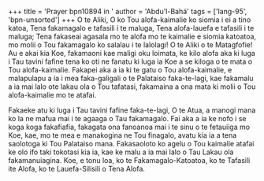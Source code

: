 +++
title = 'Prayer bpn10894 in '
author = 'Abdu'l-Bahá'
tags = ['lang-95', 'bpn-unsorted']
+++
O te Aliki, O ko Tou alofa-kaimalie ko siomia i ei a tino katoa, Tena fakamagalo e tafasili i te maluga, Tena alofa-lauefa e tafasili i te maluga; Tena fakaseai agasala mo te alofa mo te kaimalie e siomia katoatoa, mo molii o Tou fakamagalo ko salalau i te lalolagi!  O te Aliki o te Matagfofie! Au e akai kia Koe, fakamaoni kae maligi oku loimata, ke kilo alofa aka ki luga i Tau tavini fafine tena ko oti ne fanatu ki luga ia Koe a se kiloga o te mata o Tou alofa-kaimalie.  Fakapei aka a ia ki te gatu o Tou alofa-kaimalie, e malapulapu a ia i mea faka-galigali o te Palataiso faka-te-lagi, kae fakamalu a ia mai lalo ote lakau ola o Tou tafatasi, fakamaina a ona mata ki molii o Tou alofa-kaimalie mo te atafai.

Fakaeke atu ki luga i Tau tavini fafine faka-te-lagi, O te Atua, a manogi mana ko la ne mafua mai i te agaaga o Tau fakamagalo.  Fai aka a ia ke nofo i se koga koga fakafiafia, fakagata ona fanoanoa mai i te sinu o te fetauiiga mo Koe, kae, mo te mea e manakogina ne Tou finagalo, avatu kia ia a tena saolotoga ki Tou Palataiso mana.  Fakasaoloto ko agelu o Tou kaimalie atafai ke olo ifo taki tokotasi kia ia, kae ke malu a ia mai lalo o Tau Lakau ola fakamanuiagina.  Koe, e tonu loa, ko te Fakamagalo-Katoatoa, ko te Tafasili ite Alofa, ko te Lauefa-Silisili o Tena Alofa.
